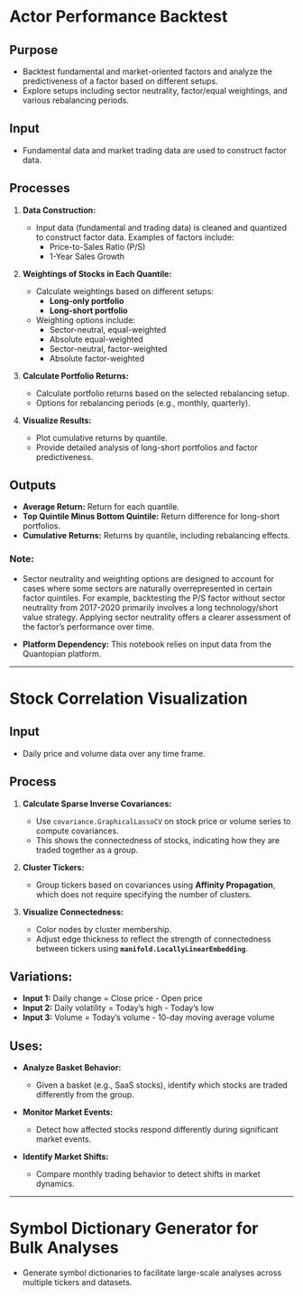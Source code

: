 # Actor Performance Backtest

## **Purpose**
- Backtest fundamental and market-oriented factors and analyze the predictiveness of a factor based on different setups.
- Explore setups including sector neutrality, factor/equal weightings, and various rebalancing periods.

## **Input**
- Fundamental data and market trading data are used to construct factor data.

## **Processes**
1. **Data Construction:**
    - Input data (fundamental and trading data) is cleaned and quantized to construct factor data. Examples of factors include:
      - Price-to-Sales Ratio (P/S)
      - 1-Year Sales Growth

2. **Weightings of Stocks in Each Quantile:**
    - Calculate weightings based on different setups:
      - **Long-only portfolio**
      - **Long-short portfolio**
    - Weighting options include:
      - Sector-neutral, equal-weighted
      - Absolute equal-weighted
      - Sector-neutral, factor-weighted
      - Absolute factor-weighted

3. **Calculate Portfolio Returns:**
    - Calculate portfolio returns based on the selected rebalancing setup.
    - Options for rebalancing periods (e.g., monthly, quarterly).

4. **Visualize Results:**
    - Plot cumulative returns by quantile.
    - Provide detailed analysis of long-short portfolios and factor predictiveness.

## **Outputs**
- **Average Return:** Return for each quantile.
- **Top Quintile Minus Bottom Quintile:** Return difference for long-short portfolios.
- **Cumulative Returns:** Returns by quantile, including rebalancing effects.

### **Note:**
- Sector neutrality and weighting options are designed to account for cases where some sectors are naturally overrepresented in certain factor quintiles. For example, backtesting the P/S factor without sector neutrality from 2017-2020 primarily involves a long technology/short value strategy. Applying sector neutrality offers a clearer assessment of the factor’s performance over time.

- **Platform Dependency:** This notebook relies on input data from the Quantopian platform.

---

# Stock Correlation Visualization

## **Input**
- Daily price and volume data over any time frame.

## **Process**
1. **Calculate Sparse Inverse Covariances:**
    - Use `covariance.GraphicalLassoCV` on stock price or volume series to compute covariances.
    - This shows the connectedness of stocks, indicating how they are traded together as a group.

2. **Cluster Tickers:**
    - Group tickers based on covariances using **Affinity Propagation**, which does not require specifying the number of clusters.

3. **Visualize Connectedness:**
    - Color nodes by cluster membership.
    - Adjust edge thickness to reflect the strength of connectedness between tickers using **`manifold.LocallyLinearEmbedding`**.

## **Variations:**
- **Input 1:** Daily change = Close price - Open price
- **Input 2:** Daily volatility = Today’s high - Today’s low
- **Input 3:** Volume = Today’s volume - 10-day moving average volume

## **Uses:**
- **Analyze Basket Behavior:**
    - Given a basket (e.g., SaaS stocks), identify which stocks are traded differently from the group.

- **Monitor Market Events:**
    - Detect how affected stocks respond differently during significant market events.

- **Identify Market Shifts:**
    - Compare monthly trading behavior to detect shifts in market dynamics.

---

# Symbol Dictionary Generator for Bulk Analyses
- Generate symbol dictionaries to facilitate large-scale analyses across multiple tickers and datasets.
